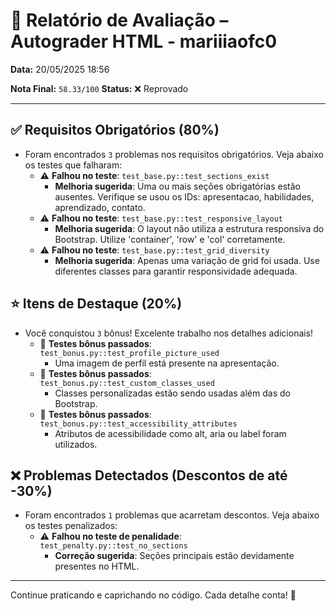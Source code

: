 # 🧪 Relatório de Avaliação – Autograder HTML - mariiiaofc0

**Data:** 20/05/2025 18:56

**Nota Final:** `58.33/100`
**Status:** ❌ Reprovado

---
## ✅ Requisitos Obrigatórios (80%)
- Foram encontrados `3` problemas nos requisitos obrigatórios. Veja abaixo os testes que falharam:
  - ⚠️ **Falhou no teste**: `test_base.py::test_sections_exist`
    - **Melhoria sugerida**: Uma ou mais seções obrigatórias estão ausentes. Verifique se usou os IDs: apresentacao, habilidades, aprendizado, contato.
  - ⚠️ **Falhou no teste**: `test_base.py::test_responsive_layout`
    - **Melhoria sugerida**: O layout não utiliza a estrutura responsiva do Bootstrap. Utilize 'container', 'row' e 'col' corretamente.
  - ⚠️ **Falhou no teste**: `test_base.py::test_grid_diversity`
    - **Melhoria sugerida**: Apenas uma variação de grid foi usada. Use diferentes classes para garantir responsividade adequada.

## ⭐ Itens de Destaque (20%)
- Você conquistou `3` bônus! Excelente trabalho nos detalhes adicionais!
  - 🌟 **Testes bônus passados**: `test_bonus.py::test_profile_picture_used`
    - Uma imagem de perfil está presente na apresentação.
  - 🌟 **Testes bônus passados**: `test_bonus.py::test_custom_classes_used`
    - Classes personalizadas estão sendo usadas além das do Bootstrap.
  - 🌟 **Testes bônus passados**: `test_bonus.py::test_accessibility_attributes`
    - Atributos de acessibilidade como alt, aria ou label foram utilizados.

## ❌ Problemas Detectados (Descontos de até -30%)
- Foram encontrados `1` problemas que acarretam descontos. Veja abaixo os testes penalizados:
  - ⚠️ **Falhou no teste de penalidade**: `test_penalty.py::test_no_sections`
    - **Correção sugerida**: Seções principais estão devidamente presentes no HTML.

---
Continue praticando e caprichando no código. Cada detalhe conta! 💪
